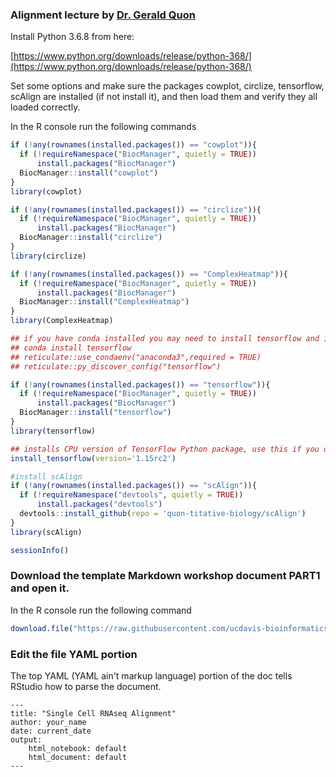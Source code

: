 ### Alignment lecture by [Dr. Gerald Quon](https://qlab.faculty.ucdavis.edu/)

Install Python 3.6.8 from here:

[https://www.python.org/downloads/release/python-368/](https://www.python.org/downloads/release/python-368/)

Set some options and make sure the packages cowplot, circlize, tensorflow, scAlign are installed (if not install it), and then load them and verify they all loaded correctly.

In the R console run the following commands
```r
if (!any(rownames(installed.packages()) == "cowplot")){
  if (!requireNamespace("BiocManager", quietly = TRUE))
      install.packages("BiocManager")
  BiocManager::install("cowplot")
}
library(cowplot)

if (!any(rownames(installed.packages()) == "circlize")){
  if (!requireNamespace("BiocManager", quietly = TRUE))
      install.packages("BiocManager")
  BiocManager::install("circlize")
}
library(circlize)

if (!any(rownames(installed.packages()) == "ComplexHeatmap")){
  if (!requireNamespace("BiocManager", quietly = TRUE))
      install.packages("BiocManager")
  BiocManager::install("ComplexHeatmap")
}
library(ComplexHeatmap)

## if you have conda installed you may need to install tensorflow and initialize your environment fist.
## conda install tensorflow
## reticulate::use_condaenv("anaconda3",required = TRUE)
## reticulate::py_discover_config("tensorflow")

if (!any(rownames(installed.packages()) == "tensorflow")){
  if (!requireNamespace("BiocManager", quietly = TRUE))
      install.packages("BiocManager")
  BiocManager::install("tensorflow")
}
library(tensorflow)

## installs CPU version of TensorFlow Python package, use this if you don't have a GPU.
install_tensorflow(version='1.15rc2')

#install scAlign
if (!any(rownames(installed.packages()) == "scAlign")){
  if (!requireNamespace("devtools", quietly = TRUE))
      install.packages("devtools")
  devtools::install_github(repo = 'quon-titative-biology/scAlign')
}
library(scAlign)

sessionInfo()
```

### Download the template Markdown workshop document PART1 and open it.

In the R console run the following command
```r
download.file("https://raw.githubusercontent.com/ucdavis-bioinformatics-training/2019-Fall-single-cell-RNA-sequencing-Workshop-UCSF/master/scrnaseq_analysis/scRNA_Workshop-alignment.Rmd", "scRNA_Workshop-alignment.Rmd")
```


### Edit the file YAML portion

The top YAML (YAML ain't markup language) portion of the doc tells RStudio how to parse the document.

<pre><code>---
title: "Single Cell RNAseq Alignment"
author: your_name
date: current_date
output:
    html_notebook: default
    html_document: default
---</code></pre>
